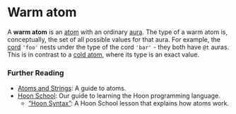 # Warm atom

A **warm atom** is an [atom](glossary/atom) with an ordinary [aura](glossary/aura). The type of a warm atom is, conceptually, the set of all possible values for that aura. For example, the [cord](glossary/cord) `'foo'` nests under the type of the cord `'bar'` - they both have `@t` auras. This is in contrast to a [cold atom](glossary/cold-atom), where its type is an exact value.

### Further Reading

- [Atoms and Strings](language/hoon/reference/rune/constants): A guide to atoms.
- [Hoon School](courses/hoon-school/): Our guide to learning the Hoon programming language.
  - [“Hoon Syntax”](courses/hoon-school/B-syntax#nouns): A Hoon School lesson that explains how atoms work.

